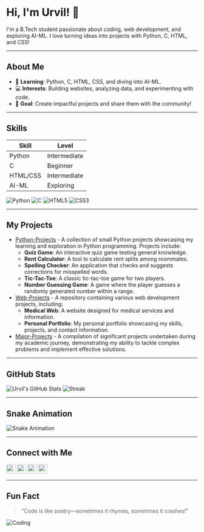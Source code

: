 # Hi, I'm Urvil! 👋

I'm a B.Tech student passionate about coding, web development, and exploring AI-ML. I love turning ideas into projects with Python, C, HTML, and CSS!

---

## About Me
- 🌱 **Learning**: Python, C, HTML, CSS, and diving into AI-ML.
- 💻 **Interests**: Building websites, analyzing data, and experimenting with code.
- 🎯 **Goal**: Create impactful projects and share them with the community!

---

## Skills
| Skill        | Level         |
|--------------|---------------|
| Python       | Intermediate  |
| C            | Beginner      |
| HTML/CSS     | Intermediate  |
| AI-ML        | Exploring     |

![Python](https://img.shields.io/badge/-Python-3776AB?style=flat&logo=python) 
![C](https://img.shields.io/badge/-C-A8B9CC?style=flat&logo=c) 
![HTML5](https://img.shields.io/badge/-HTML5-E34F26?style=flat&logo=html5) 
![CSS3](https://img.shields.io/badge/-CSS3-1572B6?style=flat&logo=css3)

---

## My Projects
- [Python-Projects](https://github.com/uvpatel/Python-Projects) - A collection of small Python projects showcasing my learning and exploration in Python programming. Projects include:
  - **Quiz Game**: An interactive quiz game testing general knowledge.
  - **Rent Calculator**: A tool to calculate rent splits among roommates.
  - **Spelling Checker**: An application that checks and suggests corrections for misspelled words.
  - **Tic-Tac-Toe**: A classic tic-tac-toe game for two players.
  - **Number Guessing Game**: A game where the player guesses a randomly generated number within a range.
- [Web-Projects](https://github.com/uvpatel/Web-Projects) - A repository containing various web development projects, including:
  - **Medical Web**: A website designed for medical services and information.
  - **Personal Portfolio**: My personal portfolio showcasing my skills, projects, and contact information.
- [Major-Projects](https://github.com/uvpatel/Major-Projects) - A compilation of significant projects undertaken during my academic journey, demonstrating my ability to tackle complex problems and implement effective solutions.

---

## GitHub Stats
![Urvil's GitHub Stats](https://github-readme-stats.vercel.app/api?username=uvpatel&show_icons=true&theme=dracula)
![Streak](https://github-readme-streak-stats.herokuapp.com/?user=uvpatel&theme=dracula)

---

## Snake Animation
![Snake Animation](snake.svg)

---

## Connect with Me
[<img src="https://img.icons8.com/color/48/000000/github.png" width="24"/>](https://github.com/uvpatel)
[<img src="https://img.icons8.com/color/48/000000/linkedin.png" width="24"/>](https://www.linkedin.com/in/urvil-patel-6995a0320)
[<img src="https://img.icons8.com/color/48/000000/instagram-new.png" width="24"/>](https://www.instagram.com/patelurvilv/)
[<img src="https://img.icons8.com/color/48/000000/gmail.png" width="24"/>](mailto:uvpatel7271@gmail.com)

---

## Fun Fact
> "Code is like poetry—sometimes it rhymes, sometimes it crashes!"

![Coding](https://media.giphy.com/media/LmNwrBhejkK9EFP504/giphy.gif)
